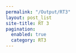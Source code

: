 ```yaml
---
permalink: "/Output/RT3"
layout: post_list
site-title: RT 3
pagination:
  enabled: true
  category: RT3
---
```


